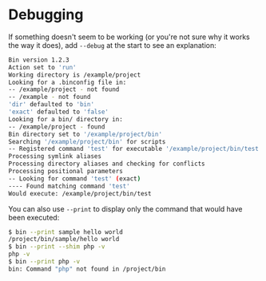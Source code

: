 # Debugging

If something doesn't seem to be working (or you're not sure why it works the way it does), add `--debug` at the start to see an explanation:

<!-- START auto-update-debugging-docs -->

```bash
Bin version 1.2.3
Action set to 'run'
Working directory is /example/project
Looking for a .binconfig file in:
-- /example/project - not found
-- /example - not found
'dir' defaulted to 'bin'
'exact' defaulted to 'false'
Looking for a bin/ directory in:
-- /example/project - found
Bin directory set to '/example/project/bin'
Searching '/example/project/bin' for scripts
-- Registered command 'test' for executable '/example/project/bin/test'
Processing symlink aliases
Processing directory aliases and checking for conflicts
Processing positional parameters
-- Looking for command 'test' (exact)
---- Found matching command 'test'
Would execute: /example/project/bin/test
```

<!-- END auto-update-debugging-docs -->

You can also use `--print` to display only the command that would have been executed:

```bash
$ bin --print sample hello world
/project/bin/sample/hello world
$ bin --print --shim php -v
php -v
$ bin --print php -v
bin: Command "php" not found in /project/bin
```
